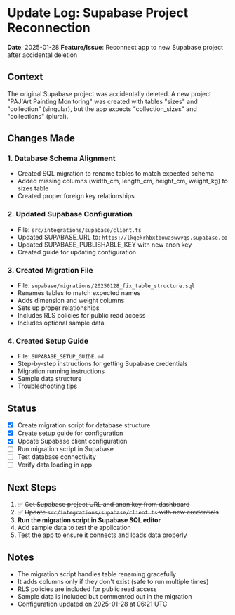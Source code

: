 # Update Log: Supabase Project Reconnection
**Date**: 2025-01-28
**Feature/Issue**: Reconnect app to new Supabase project after accidental deletion

## Context
The original Supabase project was accidentally deleted. A new project "PAJ'Art Painting Monitoring" was created with tables "sizes" and "collection" (singular), but the app expects "collection_sizes" and "collections" (plural).

## Changes Made

### 1. Database Schema Alignment
- Created SQL migration to rename tables to match expected schema
- Added missing columns (width_cm, length_cm, height_cm, weight_kg) to sizes table
- Created proper foreign key relationships

### 2. Updated Supabase Configuration
- File: `src/integrations/supabase/client.ts`
- Updated SUPABASE_URL to: `https://lkqekrhbxtbowaswvvqs.supabase.co`
- Updated SUPABASE_PUBLISHABLE_KEY with new anon key
- Created guide for updating configuration

### 3. Created Migration File
- File: `supabase/migrations/20250128_fix_table_structure.sql`
- Renames tables to match expected names
- Adds dimension and weight columns
- Sets up proper relationships
- Includes RLS policies for public read access
- Includes optional sample data

### 4. Created Setup Guide
- File: `SUPABASE_SETUP_GUIDE.md`
- Step-by-step instructions for getting Supabase credentials
- Migration running instructions
- Sample data structure
- Troubleshooting tips

## Status
- [x] Create migration script for database structure
- [x] Create setup guide for configuration
- [x] Update Supabase client configuration
- [ ] Run migration script in Supabase
- [ ] Test database connectivity
- [ ] Verify data loading in app

## Next Steps
1. ✅ ~~Get Supabase project URL and anon key from dashboard~~
2. ✅ ~~Update `src/integrations/supabase/client.ts` with new credentials~~
3. **Run the migration script in Supabase SQL editor**
4. Add sample data to test the application
5. Test the app to ensure it connects and loads data properly

## Notes
- The migration script handles table renaming gracefully
- It adds columns only if they don't exist (safe to run multiple times)
- RLS policies are included for public read access
- Sample data is included but commented out in the migration
- Configuration updated on 2025-01-28 at 06:21 UTC
